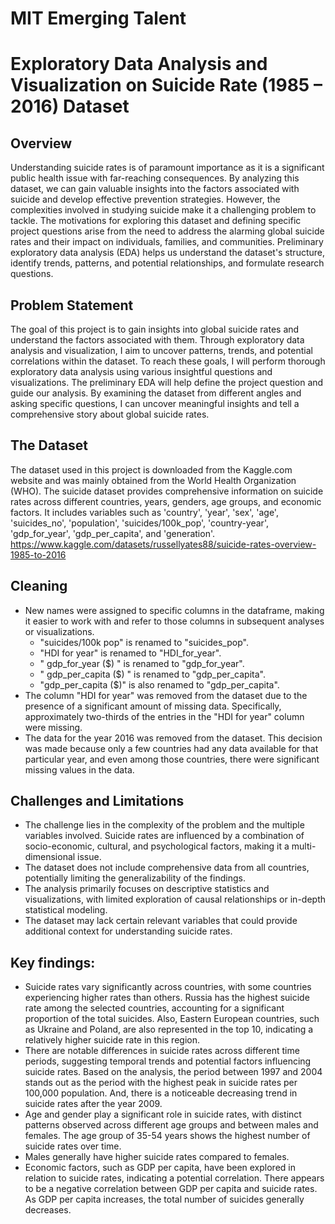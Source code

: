 # MIT Emerging Talent
# Exploratory Data Analysis and Visualization on Suicide Rate (1985 – 2016) Dataset
## Overview
Understanding suicide rates is of paramount importance as it is a significant public health issue with far-reaching consequences. By analyzing this dataset, we can gain valuable insights into the factors associated with suicide and develop effective prevention strategies. However, the complexities involved in studying suicide make it a challenging problem to tackle.
The motivations for exploring this dataset and defining specific project questions arise from the need to address the alarming global suicide rates and their impact on individuals, families, and communities. Preliminary exploratory data analysis (EDA) helps us understand the dataset's structure, identify trends, patterns, and potential relationships, and formulate research questions.

## Problem Statement
The goal of this project is to gain insights into global suicide rates and understand the factors associated with them. Through exploratory data analysis and visualization, I aim to uncover patterns, trends, and potential correlations within the dataset.
To reach these goals, I will perform thorough exploratory data analysis using various insightful questions and visualizations. The preliminary EDA will help define the project question and guide our analysis. By examining the dataset from different angles and asking specific questions, I can uncover meaningful insights and tell a comprehensive story about global suicide rates.

## The Dataset
The dataset used in this project is downloaded from the Kaggle.com website and was mainly obtained from the World Health Organization (WHO).
The suicide dataset provides comprehensive information on suicide rates across different countries, years, genders, age groups, and economic factors. It includes variables such as 'country', 'year', 'sex', 'age', 'suicides_no', 'population', 'suicides/100k_pop', 'country-year', 'gdp_for_year', 'gdp_per_capita', and 'generation'.
https://www.kaggle.com/datasets/russellyates88/suicide-rates-overview-1985-to-2016

## Cleaning
<ul>
<li> New names were assigned to specific columns in the dataframe, making it easier to work with and refer to those columns in subsequent analyses or visualizations.
<ul><li>"suicides/100k pop" is renamed to "suicides_pop".</li>
<li>"HDI for year" is renamed to "HDI_for_year".</li>
<li>" gdp_for_year ($) " is renamed to "gdp_for_year".</li>
<li>" gdp_per_capita ($) " is renamed to "gdp_per_capita".</li>
<li>"gdp_per_capita ($)" is also renamed to "gdp_per_capita".</li></ul>
<li> The column "HDI for year" was removed from the dataset due to the presence of a significant amount of missing data. Specifically, approximately two-thirds of the entries in the "HDI for year" column were missing. </li>
<li>	The data for the year 2016 was removed from the dataset. This decision was made because only a few countries had any data available for that particular year, and even among those countries, there were significant missing values in the data. </li>
</ul>

## Challenges and Limitations
<ul>
<li> The challenge lies in the complexity of the problem and the multiple variables involved. Suicide rates are influenced by a combination of socio-economic, cultural, and psychological factors, making it a multi-dimensional issue.</li>
<li> The dataset does not include comprehensive data from all countries, potentially limiting the generalizability of the findings.</li>
<li> The analysis primarily focuses on descriptive statistics and visualizations, with limited exploration of causal relationships or in-depth statistical modeling.</li>
<li> The dataset may lack certain relevant variables that could provide additional context for understanding suicide rates.</li>
</ul>

## Key findings:
<ul>
  <li> Suicide rates vary significantly across countries, with some countries experiencing higher rates than others. Russia has the highest suicide rate among the selected countries, accounting for a significant proportion of the total suicides. Also, Eastern European countries, such as Ukraine and Poland, are also represented in the top 10, indicating a relatively higher suicide rate in this region.</li>
  <li> There are notable differences in suicide rates across different time periods, suggesting temporal trends and potential factors influencing suicide rates. Based on the analysis, the period between 1997 and 2004 stands out as the period with the highest peak in suicide rates per 100,000 population. And, there is a noticeable decreasing trend in suicide rates after the year 2009. </li>
  <li> Age and gender play a significant role in suicide rates, with distinct patterns observed across different age groups and between males and females. The age group of 35-54 years shows the highest number of suicide rates over time.</li> 
  <li> Males generally have higher suicide rates compared to females. </li>
  <li> Economic factors, such as GDP per capita, have been explored in relation to suicide rates, indicating a potential correlation. There appears to be a negative correlation between GDP per capita and suicide rates. As GDP per capita increases, the total number of suicides generally decreases.</li>
</ul>
